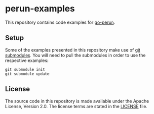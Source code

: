 # perun-examples

This repository contains code examples for [go-perun](https://github.com/hyperledger-labs/go-perun).

## Setup

Some of the examples presented in this repository make use of [git submodules](https://git-scm.com/book/de/v2/Git-Tools-Submodule). You will need to pull the submodules in order to use the respective examples:

``` shell
git submodule init
git submodule update
```

## License

The source code in this repository is made available under the Apache License, Version 2.0.
The license terms are stated in the [LICENSE](LICENSE) file.
